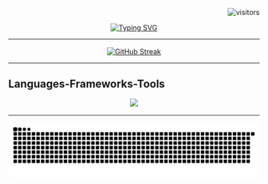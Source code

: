 
<p align="right">
  <img src="https://visitor-badge.laobi.icu/badge?page_id=seu_usuario.seu_usuario&left_color=gray&right_color=blue" alt="visitors"/>
</p>

<div align="center">
  <a href="https://github.com/w7b">
    <img src="https://readme-typing-svg.demolab.com?font=Roboto&size=32&duration=4000&pause=1000&color=F7F7F7&center=true&width=435&lines=Hi+there+%F0%9F%91%8B;I'm+Gabriel+Chedid" alt="Typing SVG" />
  </a>
</div>

----

<div align="center">
  <a align="center" href="https://github.com/w7b">
    <img align="center" src="https://streak-stats.demolab.com?user=w7b&theme=dark&border_radius=7&short_numbers=true&date_format=M%20j%5B%2C%20Y%5D&card_width=595&ring=BEBEBE" alt="GitHub Streak" />
  </a>
</div>

---

## Languages-Frameworks-Tools
<div align="center">
  <a href="https://skillicons.dev">
    <img src="https://skillicons.dev/icons?i=git,kubernetes,docker,c,vim" />
  </a>
</div>

---

<div align="center"> 
  <img src="https://raw.githubusercontent.com/w7b/w7b/output/snake.svg" alt="GitHub Snake Animation" />
</div>
